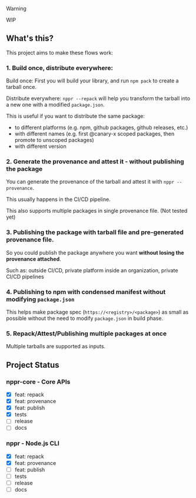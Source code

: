 > [!WARNING]
> WIP

## What's this?

This project aims to make these flows work:

### 1. Build once, distribute everywhere:

Build once: First you will build your library, and run `npm pack` to create a tarball once.

Distribute everywhere: `nppr --repack` will help you transform the tarball into a new one with a modified `package.json`.

This is useful if you want to distribute the same package:

- to different platforms (e.g. npm, github packages, github releases, etc.)
- with different names (e.g. first @canary-x scoped packages, then promote to unscoped packages)
- with different version

### 2. Generate the provenance and attest it - without publishing the package

You can generate the provenance of the tarball and attest it with `nppr --provenance`.

This usually happens in the CI/CD pipeline.

This also supports multiple packages in single provenance file. (Not tested yet)

### 3. Publishing the package with tarball file and pre-generated provenance file.

So you could publish the package anywhere you want **without losing the provenance attached**.

Such as: outside CI/CD, private platform inside an organization, private CI/CD pipelines

### 4. Publishing to npm with condensed manifest without modifying `package.json`

This helps make package spec (`https://<registry>/<package>`) as small as possible without the need to modify `package.json` in build phase.

### 5. Repack/Attest/Publishing multiple packages at once

Multiple tarballs are supported as inputs.


## Project Status

### nppr-core - Core APIs

- [x] feat: repack
- [x] feat: provenance
- [x] feat: publish
- [x] tests
- [ ] release
- [ ] docs

### nppr - Node.js CLI

- [x] feat: repack
- [x] feat: provenance
- [ ] feat: publish
- [ ] tests
- [ ] release
- [ ] docs

